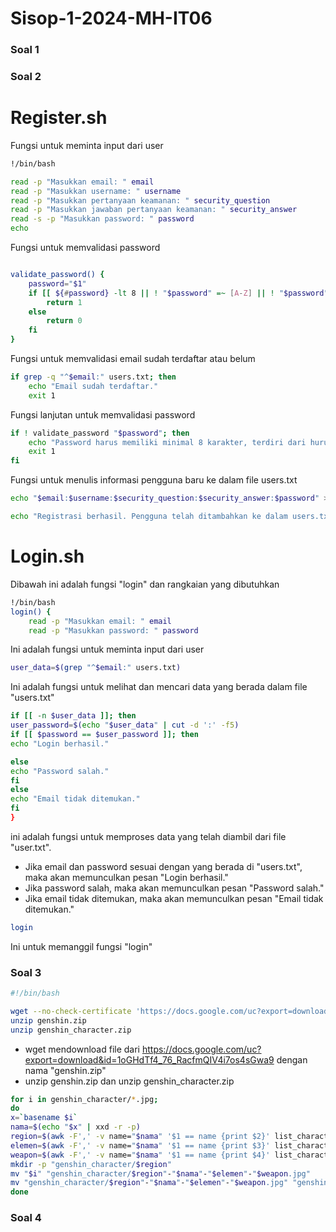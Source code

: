 # Sisop-1-2024-MH-IT06
### Soal 1

### Soal 2

# Register.sh


Fungsi untuk meminta input dari user

```bash
!/bin/bash

read -p "Masukkan email: " email
read -p "Masukkan username: " username
read -p "Masukkan pertanyaan keamanan: " security_question
read -p "Masukkan jawaban pertanyaan keamanan: " security_answer
read -s -p "Masukkan password: " password
echo
```


Fungsi untuk memvalidasi password

```bash

validate_password() {
    password="$1"
    if [[ ${#password} -lt 8 || ! "$password" =~ [A-Z] || ! "$password" =~ [a-z] || ! "$password" =~ [0-9] ]]; then
        return 1
    else
        return 0
    fi
}
```

Fungsi untuk memvalidasi email sudah terdaftar atau belum

```bash
if grep -q "^$email:" users.txt; then
    echo "Email sudah terdaftar."
    exit 1

```
Fungsi lanjutan untuk memvalidasi password
```bash
if ! validate_password "$password"; then
    echo "Password harus memiliki minimal 8 karakter, terdiri dari huruf besar, huruf kecil, dan angka."
    exit 1
fi
```

Fungsi untuk menulis informasi pengguna baru ke dalam file users.txt

```bash
echo "$email:$username:$security_question:$security_answer:$password" >> users.txt

echo "Registrasi berhasil. Pengguna telah ditambahkan ke dalam users.txt."
```


# Login.sh


Dibawah ini adalah fungsi "login" dan rangkaian yang dibutuhkan

```bash
!/bin/bash
login() {
    read -p "Masukkan email: " email
    read -p "Masukkan password: " password
```
Ini adalah fungsi untuk meminta input dari user

```bash
user_data=$(grep "^$email:" users.txt)
```
Ini adalah fungsi untuk melihat dan mencari data yang berada dalam file "users.txt"

```bash
if [[ -n $user_data ]]; then
user_password=$(echo "$user_data" | cut -d ':' -f5)
if [[ $password == $user_password ]]; then
echo "Login berhasil."

else
echo "Password salah."
fi
else
echo "Email tidak ditemukan."
fi
}
```
ini adalah fungsi untuk memproses data yang telah diambil dari file "user.txt". 
- Jika email dan password sesuai dengan yang berada di "users.txt", maka akan memunculkan pesan "Login berhasil."
- Jika password salah, maka akan memunculkan pesan "Password salah."
- Jika email tidak ditemukan, maka akan memunculkan pesan "Email tidak ditemukan."

```bash
login
```
Ini untuk memanggil fungsi "login"

### Soal 3
```bash
#!/bin/bash

wget --no-check-certificate 'https://docs.google.com/uc?export=download&id=1oGHdTf4_76_RacfmQIV4i7os4sGwa9vN' -O genshin.zip
unzip genshin.zip
unzip genshin_character.zip
```
- wget mendownload file dari https://docs.google.com/uc?export=download&id=1oGHdTf4_76_RacfmQIV4i7os4sGwa9 dengan nama "genshin.zip"
- unzip genshin.zip dan unzip genshin_character.zip

```bash
for i in genshin_character/*.jpg;
do
x=`basename $i`
nama=$(echo "$x" | xxd -r -p)
region=$(awk -F',' -v name="$nama" '$1 == name {print $2}' list_character.csv)
elemen=$(awk -F',' -v name="$nama" '$1 == name {print $3}' list_character.csv)
weapon=$(awk -F',' -v name="$nama" '$1 == name {print $4}' list_character.csv)
mkdir -p "genshin_character/$region"
mv "$i" "genshin_character/$region"-"$nama"-"$elemen"-"$weapon.jpg"
mv "genshin_character/$region"-"$nama"-"$elemen"-"$weapon.jpg" "genshin_character/$region/"
done
```



### Soal 4
